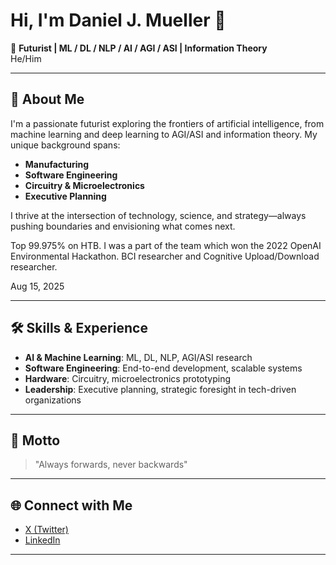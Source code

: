 # Hi, I'm Daniel J. Mueller 👋

🚀 **Futurist | ML / DL / NLP / AI / AGI / ASI | Information Theory**  
He/Him

---

## 🧠 About Me

I'm a passionate futurist exploring the frontiers of artificial intelligence, from machine learning and deep learning to AGI/ASI and information theory. My unique background spans:

- **Manufacturing**
- **Software Engineering**
- **Circuitry & Microelectronics**
- **Executive Planning**

I thrive at the intersection of technology, science, and strategy—always pushing boundaries and envisioning what comes next.

Top 99.975% on HTB. I was a part of the team which won the 2022 OpenAI Environmental Hackathon. BCI researcher and Cognitive Upload/Download researcher.

Aug 15, 2025

---

## 🛠️ Skills & Experience

- **AI & Machine Learning**: ML, DL, NLP, AGI/ASI research
- **Software Engineering**: End-to-end development, scalable systems
- **Hardware**: Circuitry, microelectronics prototyping
- **Leadership**: Executive planning, strategic foresight in tech-driven organizations

---

## 🌟 Motto

> "Always forwards, never backwards"

---

## 🌐 Connect with Me

- [X (Twitter)](https://x.com/danieljmueller_)
- [LinkedIn](https://www.linkedin.com/in/daniel-mueller-science/)

---
